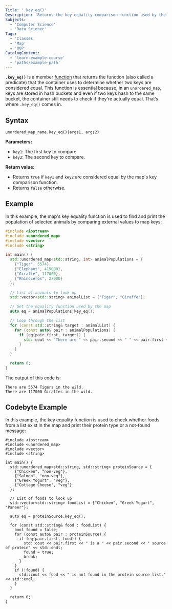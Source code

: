 ```yaml
---
Title: '.key_eq()'
Description: 'Returns the key equality comparison function used by the `unordered_map` container.'
Subjects:
  - 'Computer Science'
  - 'Data Scienec'
Tags:
  - 'Classes'
  - 'Map'
  - 'OOP'
CatalogContent:
  - 'learn-example-course'
  - 'paths/example-path'
---
```


**`.key_eq()`** is a member [function](https://www.codecademy.com/resources/docs/cpp/functions) that returns the function (also called a predicate) that the container uses to determine whether two keys are considered equal. This function is essential because, in an `unordered_map`, keys are stored in hash buckets and even if two keys hash to the same bucket, the container still needs to check if they're actually equal. That’s where `.key_eq()` comes in.

## Syntax

```pseudo
unordered_map_name.key_eq()(args1, args2)
```

**Parameters:**

- `key1`: The first key to compare.
- `key2`: The second key to compare.

**Return value:**

- Returns `true` if `key1` and `key2` are considered equal by the map's key comparison function.
- Returns `false` otherwise.

## Example

In this example, the map's key equality function is used to find and print the population of selected animals by comparing external values to map keys:

```cpp
#include <iostream>
#include <unordered_map>
#include <vector>
#include <string>

int main() {
  std::unordered_map<std::string, int> animalPopulations = {
    {"Tiger", 5574},
    {"Elephant", 415000},
    {"Giraffe", 117000},
    {"Rhinoceros", 27000}
  };

  // List of animals to look up
  std::vector<std::string> animalList = {"Tiger", "Giraffe"};

  // Get the equality function used by the map
  auto eq = animalPopulations.key_eq();

  // Loop through the list
  for (const std::string& target : animalList) {
    for (const auto& pair : animalPopulations) {
      if (eq(pair.first, target)) {
        std::cout << "There are " << pair.second << " " << pair.first << "s in the wild." << std::endl;
      }
    }
  }

  return 0;
}
```

The output of this code is:

```shell
There are 5574 Tigers in the wild.
There are 117000 Giraffes in the wild.
```

## Codebyte Example

In this example, the key equality function is used to check whether foods from a list exist in the map and print their protein type or a not-found message:

```codebyte/cpp
#include <iostream>
#include <unordered_map>
#include <vector>
#include <string>

int main() {
  std::unordered_map<std::string, std::string> proteinSource = {
    {"Chicken", "non-veg"},
    {"Salmon", "non-veg"},
    {"Greek Yogurt", "veg"},
    {"Cottage Cheese", "veg"}
  };

  // List of foods to look up
  std::vector<std::string> foodList = {"Chicken", "Greek Yogurt", "Paneer"};

  auto eq = proteinSource.key_eq();

  for (const std::string& food : foodList) {
    bool found = false;
    for (const auto& pair : proteinSource) {
      if (eq(pair.first, food)) {
        std::cout << pair.first << " is a " << pair.second << " source of protein" << std::endl;
        found = true;
        break;
      }
    }
    if (!found) {
      std::cout << food << " is not found in the protein source list." << std::endl;
    }
  }

  return 0;
}
```
